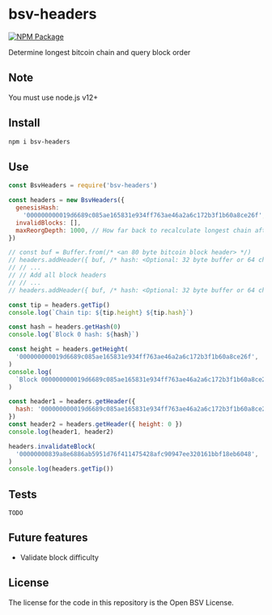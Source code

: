 # bsv-headers

[![NPM Package](https://img.shields.io/npm/v/bsv-headers.svg?style=flat-square)](https://www.npmjs.org/package/bsv-headers)

Determine longest bitcoin chain and query block order

## Note

You must use node.js v12+

## Install

```sh
npm i bsv-headers
```

## Use

```js
const BsvHeaders = require('bsv-headers')

const headers = new BsvHeaders({
  genesisHash:
    '000000000019d6689c085ae165831e934ff763ae46a2a6c172b3f1b60a8ce26f',
  invalidBlocks: [],
  maxReorgDepth: 1000, // How far back to recalculate longest chain after adding new block headers. Set to 0 to always recalculate from genesis (slower)
})

// const buf = Buffer.from(/* <an 80 byte bitcoin block header> */)
// headers.addHeader({ buf, /* hash: <Optional: 32 byte buffer or 64 char string hex string of buf block hash. Used for performance> */ })
// // ...
// // Add all block headers
// // ...
// headers.addHeader({ buf, /* hash: <Optional: 32 byte buffer or 64 char string hex string of buf block hash. Used for performance> */ })

const tip = headers.getTip()
console.log(`Chain tip: ${tip.height} ${tip.hash}`)

const hash = headers.getHash(0)
console.log(`Block 0 hash: ${hash}`)

const height = headers.getHeight(
  '000000000019d6689c085ae165831e934ff763ae46a2a6c172b3f1b60a8ce26f',
)
console.log(
  `Block 000000000019d6689c085ae165831e934ff763ae46a2a6c172b3f1b60a8ce26f height: ${height}`,
)

const header1 = headers.getHeader({
  hash: '000000000019d6689c085ae165831e934ff763ae46a2a6c172b3f1b60a8ce26f',
})
const header2 = headers.getHeader({ height: 0 })
console.log(header1, header2)

headers.invalidateBlock(
  '00000000839a8e6886ab5951d76f411475428afc90947ee320161bbf18eb6048',
)
console.log(headers.getTip())
```

## Tests

`TODO`

## Future features

- Validate block difficulty

## License

The license for the code in this repository is the Open BSV License.
